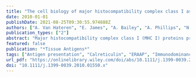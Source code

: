 ```yaml
---
title: "The cell biology of major histocompatibility complex class I assembly: towards a molecular understanding"
date: 2010-01-01
publishDate: 2021-08-25T09:30:55.974888Z
authors: ["A. Van Hateren", "E. James", "A. Bailey", "A. Phillips", "N. Dalchau", "T. Elliott"]
publication_types: ["2"]
abstract: "Major histocompatibility complex class I (MHC I) proteins protect the host from intracellular pathogens and cellular abnormalities through the binding of peptide fragments derived primarily from intracellular proteins. These peptide-MHC complexes are displayed at the cell surface for inspection by cytotoxic T lymphocytes. Here we reveal how MHC I molecules achieve this feat in the face of numerous levels of quality control. Among these is the chaperone tapasin, which governs peptide selection in the endoplasmic reticulum as part of the peptide-loading complex, and we propose key amino acid interactions central to the peptide selection mechanism. We discuss how the aminopeptidase ERAAP fine-tunes the peptide repertoire available to assembling MHC I molecules, before focusing on the journey of MHC I molecules through the secretory pathway, where calreticulin provides additional regulation of MHC I expression. Lastly we discuss how these processes culminate to influence immune responses."
featured: false
publication: "*Tissue Antigens*"
tags: ["Antigen presentation", "Calreticulin", "ERAAP", "Immunodominance", "Major histocompatibility complex", "Peptide loading complex", "Peptide selection", "Tapasin"]
url_pdf: "https://onlinelibrary.wiley.com/doi/abs/10.1111/j.1399-0039.2010.01550.x"
doi: "10.1111/j.1399-0039.2010.01550.x"
---
```


